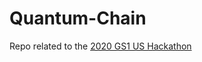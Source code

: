 # Quantum-Chain
Repo related to the [2020 GS1 US Hackathon](https://gs1us-futureproofhack-platform.bemyapp.com)
